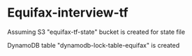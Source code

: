 # Equifax-interview-tf

Assuming S3 "equifax-tf-state" bucket is created for state file

DynamoDB table "dynamodb-lock-table-equifax" is created 